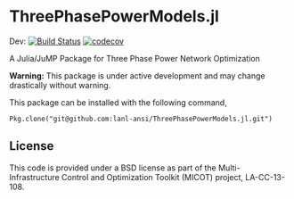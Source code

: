 # ThreePhasePowerModels.jl

Dev:
[![Build Status](https://travis-ci.org/lanl-ansi/ThreePhasePowerModels.jl.svg?branch=master)](https://travis-ci.org/lanl-ansi/ThreePhasePowerModels.jl)
[![codecov](https://codecov.io/gh/lanl-ansi/ThreePhasePowerModels.jl/branch/master/graph/badge.svg)](https://codecov.io/gh/lanl-ansi/ThreePhasePowerModels.jl)

A Julia/JuMP Package for Three Phase Power Network Optimization

**Warning:** This package is under active development and may change drastically without warning.

This package can be installed with the following command,
```
Pkg.clone("git@github.com:lanl-ansi/ThreePhasePowerModels.jl.git")
```

## License

This code is provided under a BSD license as part of the Multi-Infrastructure Control and Optimization Toolkit (MICOT) project, LA-CC-13-108.
